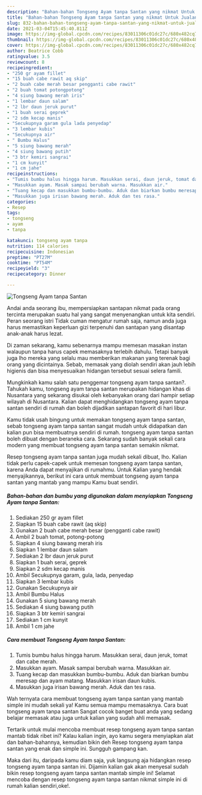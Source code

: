 ```yaml
---
description: "Bahan-bahan Tongseng Ayam tanpa Santan yang nikmat Untuk Jualan"
title: "Bahan-bahan Tongseng Ayam tanpa Santan yang nikmat Untuk Jualan"
slug: 832-bahan-bahan-tongseng-ayam-tanpa-santan-yang-nikmat-untuk-jualan
date: 2021-03-04T15:45:40.811Z
image: https://img-global.cpcdn.com/recipes/83011306c01dc27c/680x482cq70/tongseng-ayam-tanpa-santan-foto-resep-utama.jpg
thumbnail: https://img-global.cpcdn.com/recipes/83011306c01dc27c/680x482cq70/tongseng-ayam-tanpa-santan-foto-resep-utama.jpg
cover: https://img-global.cpcdn.com/recipes/83011306c01dc27c/680x482cq70/tongseng-ayam-tanpa-santan-foto-resep-utama.jpg
author: Beatrice Cobb
ratingvalue: 3.5
reviewcount: 8
recipeingredient:
- "250 gr ayam fillet"
- "15 buah cabe rawit aq skip"
- "2 buah cabe merah besar pengganti cabe rawit"
- "2 buah tomat potongpotong"
- "4 siung bawang merah iris"
- "1 lembar daun salam"
- "2 lbr daun jeruk purut"
- "1 buah serai geprek"
- "2 sdm kecap manis"
- "Secukupnya garam gula lada penyedap"
- "3 lembar kubis"
- "Secukupnya air"
- " Bumbu Halus"
- "5 siung bawang merah"
- "4 siung bawang putih"
- "3 btr kemiri sangrai"
- "1 cm kunyit"
- "1 cm jahe"
recipeinstructions:
- "Tumis bumbu halus hingga harum. Masukkan serai, daun jeruk, tomat dan cabe merah."
- "Masukkan ayam. Masak sampai berubah warna. Masukkan air."
- "Tuang kecap dan masukkan bumbu-bumbu. Aduk dan biarkan bumbu meresap dan ayam matang. Masukkan irisan daun kubis."
- "Masukkan juga irisan bawang merah. Aduk dan tes rasa."
categories:
- Resep
tags:
- tongseng
- ayam
- tanpa

katakunci: tongseng ayam tanpa 
nutrition: 114 calories
recipecuisine: Indonesian
preptime: "PT27M"
cooktime: "PT54M"
recipeyield: "3"
recipecategory: Dinner

---
```



![Tongseng Ayam tanpa Santan](https://img-global.cpcdn.com/recipes/83011306c01dc27c/680x482cq70/tongseng-ayam-tanpa-santan-foto-resep-utama.jpg)

Andai anda seorang ibu, mempersiapkan santapan nikmat pada orang tercinta merupakan suatu hal yang sangat menyenangkan untuk kita sendiri. Peran seorang istri Tidak cuman mengatur rumah saja, namun anda juga harus memastikan keperluan gizi terpenuhi dan santapan yang disantap anak-anak harus lezat.

Di zaman  sekarang, kamu sebenarnya mampu memesan masakan instan walaupun tanpa harus capek memasaknya terlebih dahulu. Tetapi banyak juga lho mereka yang selalu mau memberikan makanan yang terenak bagi orang yang dicintainya. Sebab, memasak yang diolah sendiri akan jauh lebih higienis dan bisa menyesuaikan hidangan tersebut sesuai selera famili. 



Mungkinkah kamu salah satu penggemar tongseng ayam tanpa santan?. Tahukah kamu, tongseng ayam tanpa santan merupakan hidangan khas di Nusantara yang sekarang disukai oleh kebanyakan orang dari hampir setiap wilayah di Nusantara. Kalian dapat menghidangkan tongseng ayam tanpa santan sendiri di rumah dan boleh dijadikan santapan favorit di hari libur.

Kamu tidak usah bingung untuk memakan tongseng ayam tanpa santan, sebab tongseng ayam tanpa santan sangat mudah untuk didapatkan dan kalian pun bisa membuatnya sendiri di rumah. tongseng ayam tanpa santan boleh dibuat dengan beraneka cara. Sekarang sudah banyak sekali cara modern yang membuat tongseng ayam tanpa santan semakin nikmat.

Resep tongseng ayam tanpa santan juga mudah sekali dibuat, lho. Kalian tidak perlu capek-capek untuk memesan tongseng ayam tanpa santan, karena Anda dapat menyajikan di rumahmu. Untuk Kalian yang hendak menyajikannya, berikut ini cara untuk membuat tongseng ayam tanpa santan yang mantab yang mampu Kamu buat sendiri.

<!--inarticleads1-->

##### Bahan-bahan dan bumbu yang digunakan dalam menyiapkan Tongseng Ayam tanpa Santan:

1. Sediakan 250 gr ayam fillet
1. Siapkan 15 buah cabe rawit (aq skip)
1. Gunakan 2 buah cabe merah besar (pengganti cabe rawit)
1. Ambil 2 buah tomat, potong-potong
1. Siapkan 4 siung bawang merah iris
1. Siapkan 1 lembar daun salam
1. Sediakan 2 lbr daun jeruk purut
1. Siapkan 1 buah serai, geprek
1. Siapkan 2 sdm kecap manis
1. Ambil Secukupnya garam, gula, lada, penyedap
1. Siapkan 3 lembar kubis
1. Gunakan Secukupnya air
1. Ambil  Bumbu Halus
1. Gunakan 5 siung bawang merah
1. Sediakan 4 siung bawang putih
1. Siapkan 3 btr kemiri sangrai
1. Sediakan 1 cm kunyit
1. Ambil 1 cm jahe




<!--inarticleads2-->

##### Cara membuat Tongseng Ayam tanpa Santan:

1. Tumis bumbu halus hingga harum. Masukkan serai, daun jeruk, tomat dan cabe merah.
1. Masukkan ayam. Masak sampai berubah warna. Masukkan air.
1. Tuang kecap dan masukkan bumbu-bumbu. Aduk dan biarkan bumbu meresap dan ayam matang. Masukkan irisan daun kubis.
1. Masukkan juga irisan bawang merah. Aduk dan tes rasa.




Wah ternyata cara membuat tongseng ayam tanpa santan yang mantab simple ini mudah sekali ya! Kamu semua mampu memasaknya. Cara buat tongseng ayam tanpa santan Sangat cocok banget buat anda yang sedang belajar memasak atau juga untuk kalian yang sudah ahli memasak.

Tertarik untuk mulai mencoba membuat resep tongseng ayam tanpa santan mantab tidak ribet ini? Kalau kalian ingin, ayo kamu segera menyiapkan alat dan bahan-bahannya, kemudian bikin deh Resep tongseng ayam tanpa santan yang enak dan simple ini. Sungguh gampang kan. 

Maka dari itu, daripada kamu diam saja, yuk langsung aja hidangkan resep tongseng ayam tanpa santan ini. Dijamin kalian gak akan menyesal sudah bikin resep tongseng ayam tanpa santan mantab simple ini! Selamat mencoba dengan resep tongseng ayam tanpa santan nikmat simple ini di rumah kalian sendiri,oke!.

